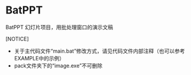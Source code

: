 
# BatPPT
BatPPT 幻灯片项目，用批处理窗口的演示文稿



[NOTICE]

- 关于主代码文件“main.bat”修改方式，请见代码文件内部注释（也可以参考EXAMPLE中的示例）
- pack文件夹下的“image.exe”不可删除
